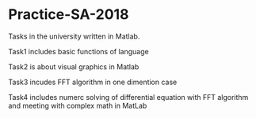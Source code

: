 # Practice-SA-2018
Tasks in the university written in Matlab.

Task1 includes basic functions of language

Task2 is about visual graphics in Matlab

Task3 incudes FFT algorithm in one dimention case

Task4 includes numerc solving of differential equation with FFT  algorithm and meeting with complex math in MatLab
 
